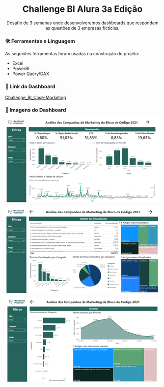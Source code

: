 <h1 align="center">Challenge BI Alura 3a Edição</h1>
<p align="center">Desafio de 3 semanas onde desenvolveremos dashboards que respondam as questões de 3 empresas fictícias.</p>

### 🛠 Ferramentas e Linguagem

As seguintes ferramentas foram usadas na construção do projeto:

- Excel
- PowerBI
- Power Query/DAX

### 🔗 Link do Dashboard

[Challenge_BI_Case-Marketing](https://app.powerbi.com/view?r=eyJrIjoiMjEzNDRlMzEtZjRiNi00ZjBiLWE5NTktYTZlZTU3OTgxNmMzIiwidCI6Ijc1NTBkNzQ2LTVmYjEtNGY1ZS04MzBiLWRlMzlkOGE5YTNmNyJ9)

### 📸 Imagens do Dashboard

![](https://github.com/guicdias/Callenge_BI/blob/main/Page-1_Desempenho.png)

![](https://github.com/guicdias/Callenge_BI/blob/main/Page-2_Visualizacoes.png)

![](https://github.com/guicdias/Callenge_BI/blob/main/Page-3_Usuarios.png)
